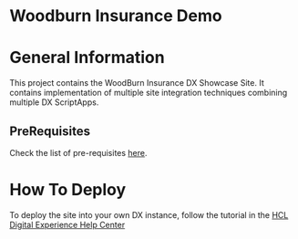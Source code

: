 # Woodburn Insurance Demo

# General Information
This project contains the WoodBurn Insurance DX Showcase Site.  It contains implementation of multiple site integration techniques combining multiple DX ScriptApps. 

## PreRequisites
Check the list of pre-requisites [here](https://opensource.hcltechsw.com/digital-experience/cf207/guide_me/tutorials/scriptapps/pre_requisites/).

#  How To Deploy

To deploy the site into your own DX instance, follow the tutorial in the [HCL Digital Experience Help Center](https://opensource.hcltechsw.com/digital-experience/cf207/guide_me/tutorials/scriptapps/samples/woodburn_insurance_demo/index.md)
